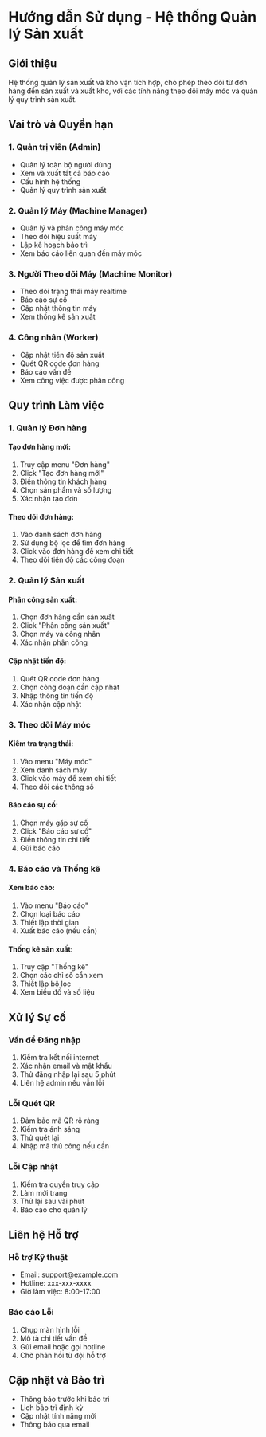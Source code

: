 
# Hướng dẫn Sử dụng - Hệ thống Quản lý Sản xuất

## Giới thiệu
Hệ thống quản lý sản xuất và kho vận tích hợp, cho phép theo dõi từ đơn hàng đến sản xuất và xuất kho, với các tính năng theo dõi máy móc và quản lý quy trình sản xuất.

## Vai trò và Quyền hạn

### 1. Quản trị viên (Admin)
- Quản lý toàn bộ người dùng
- Xem và xuất tất cả báo cáo
- Cấu hình hệ thống
- Quản lý quy trình sản xuất

### 2. Quản lý Máy (Machine Manager)
- Quản lý và phân công máy móc
- Theo dõi hiệu suất máy
- Lập kế hoạch bảo trì
- Xem báo cáo liên quan đến máy móc

### 3. Người Theo dõi Máy (Machine Monitor)
- Theo dõi trạng thái máy realtime
- Báo cáo sự cố
- Cập nhật thông tin máy
- Xem thống kê sản xuất

### 4. Công nhân (Worker)
- Cập nhật tiến độ sản xuất
- Quét QR code đơn hàng
- Báo cáo vấn đề
- Xem công việc được phân công

## Quy trình Làm việc

### 1. Quản lý Đơn hàng
#### Tạo đơn hàng mới:
1. Truy cập menu "Đơn hàng"
2. Click "Tạo đơn hàng mới"
3. Điền thông tin khách hàng
4. Chọn sản phẩm và số lượng
5. Xác nhận tạo đơn

#### Theo dõi đơn hàng:
1. Vào danh sách đơn hàng
2. Sử dụng bộ lọc để tìm đơn hàng
3. Click vào đơn hàng để xem chi tiết
4. Theo dõi tiến độ các công đoạn

### 2. Quản lý Sản xuất
#### Phân công sản xuất:
1. Chọn đơn hàng cần sản xuất
2. Click "Phân công sản xuất"
3. Chọn máy và công nhân
4. Xác nhận phân công

#### Cập nhật tiến độ:
1. Quét QR code đơn hàng
2. Chọn công đoạn cần cập nhật
3. Nhập thông tin tiến độ
4. Xác nhận cập nhật

### 3. Theo dõi Máy móc
#### Kiểm tra trạng thái:
1. Vào menu "Máy móc"
2. Xem danh sách máy
3. Click vào máy để xem chi tiết
4. Theo dõi các thông số

#### Báo cáo sự cố:
1. Chọn máy gặp sự cố
2. Click "Báo cáo sự cố"
3. Điền thông tin chi tiết
4. Gửi báo cáo

### 4. Báo cáo và Thống kê
#### Xem báo cáo:
1. Vào menu "Báo cáo"
2. Chọn loại báo cáo
3. Thiết lập thời gian
4. Xuất báo cáo (nếu cần)

#### Thống kê sản xuất:
1. Truy cập "Thống kê"
2. Chọn các chỉ số cần xem
3. Thiết lập bộ lọc
4. Xem biểu đồ và số liệu

## Xử lý Sự cố

### Vấn đề Đăng nhập
1. Kiểm tra kết nối internet
2. Xác nhận email và mật khẩu
3. Thử đăng nhập lại sau 5 phút
4. Liên hệ admin nếu vẫn lỗi

### Lỗi Quét QR
1. Đảm bảo mã QR rõ ràng
2. Kiểm tra ánh sáng
3. Thử quét lại
4. Nhập mã thủ công nếu cần

### Lỗi Cập nhật
1. Kiểm tra quyền truy cập
2. Làm mới trang
3. Thử lại sau vài phút
4. Báo cáo cho quản lý

## Liên hệ Hỗ trợ

### Hỗ trợ Kỹ thuật
- Email: support@example.com
- Hotline: xxx-xxx-xxxx
- Giờ làm việc: 8:00-17:00

### Báo cáo Lỗi
1. Chụp màn hình lỗi
2. Mô tả chi tiết vấn đề
3. Gửi email hoặc gọi hotline
4. Chờ phản hồi từ đội hỗ trợ

## Cập nhật và Bảo trì
- Thông báo trước khi bảo trì
- Lịch bảo trì định kỳ
- Cập nhật tính năng mới
- Thông báo qua email
